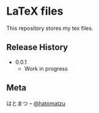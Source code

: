 # LaTeX files

This repository stores my tex files.


## Release History

* 0.0.1
  * Work in progress


## Meta

はとまつ – [@hatomatzu](https://twitter.com/hatomatzu)
